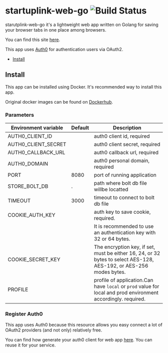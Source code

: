 # startuplink-web-go ![Build Status](https://github.com/dlyahov/startuplink-web-go/workflows/build/badge.svg)

starutplink-web-go it's a lightweight web app written on Golang for saving your browser tabs in one place among browsers.

You can find this site [here](https://startuplink-web.com/home).

This app uses [Auth0](https://auth0.com/) for authentication users via OAuth2.

- [Install](#install)


## Install

This app can be installed using Docker. It's recommended way to install this app.

Original docker images can be found on [Dockerhub](https://hub.docker.com/repository/docker/aemdeveloper/startuplink-web-go).

### Parameters


| Environment variable    | Default                  | Description                                     |
| ----------------------- | ------------------------ | ----------------------------------------------- |
| AUTH0_CLIENT_ID         |                          | auth0 client id, required                       |
| AUTH0_CLIENT_SECRET     |                          | auth0 client secret, required                   |
| AUTH0_CALLBACK_URL      |                          | auth0 callback url, required                    |
| AUTH0_DOMAIN            |                          | auth0 personal domain, required                 |
| PORT                    | 8080                     | port of running application                     |
| STORE_BOLT_DB           | .                        | path where bolt db file willbe locatted         |
| TIMEOUT                 | 3000                     | timeout to connect to bolt db file              |
| COOKIE_AUTH_KEY         |                          | auth key to save cookie, required.
|                         |                          | It is recommended to use an authentication key with 32 or 64 bytes.|
| COOKIE_SECRET_KEY       |                          | The encryption key, if set, must be either 16, 24, or 32 bytes to select AES-128, AES-192, or AES-256 modes bytes.|
| PROFILE                 |                          | profile of application.Can have `local` or `prod` value for local and prod environment accordingly. required.                                      

### Register Auth0  

This app uses Auth0 because this resource allows you easy connect a lot of OAuth2 providers (and not only) relatively free.

You can find how generate your auth0 client for web app [here](https://auth0.com/docs/dashboard/guides/applications/register-app-regular-web). You can reuse it for your service.
